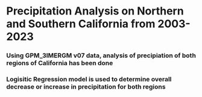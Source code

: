 # Precipitation Analysis on Northern and Southern California from 2003-2023
### Using GPM_3IMERGM v07 data, analysis of precipiation of both regions of California has been done
### Logisitic Regression model is used to determine overall decrease or increase in precipitation for both regions
